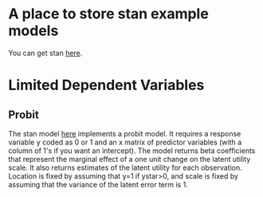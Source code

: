 # A place to store stan example models

You can get stan [here](http://mc-stan.org/).

# Limited Dependent Variables
## Probit
The stan model [here](limited-dv/probit.stan) implements a probit model. It requires a response variable y coded as 0 or 1 and an x matrix of predictor variables (with a column of 1's if you want an intercept). The model returns beta coefficients that represent the marginal effect of a one unit change on the latent utility scale. It also returns estimates of the latent utility for each observation. Location is fixed by assuming that y=1 if ystar>0, and scale is fixed by assuming that the variance of the latent error term is 1.
